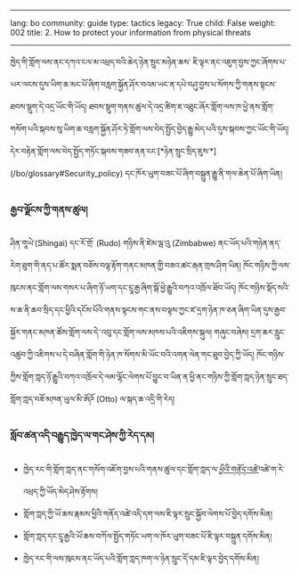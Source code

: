 

---

lang: bo
community: guide
type: tactics
legacy: True
child: False
weight: 002
title: 2. How to protect your information from physical threats

---

<p>ཁྱེད་གི་གློག་ལས་ནང་དཀའ་ངལ་མ་འཕྲད་བའི་ཆེད་ཉེན་སྲུང་མཉེན་ཆས་ ཇི་ལྟར་ནང་འཇུག་བྱས་ཀྱང་ཞོགས་པ་ཡར་ལངས་དུས་ཡིག་ཆ་མང་པོ་ཞིག་བརླག་སྐྱོན་ཤོར་བའམ་ཡང་ན་དཔེ་བཤུ་བྱས་པ་སོགས་ཀྱི་གནས་སྟངས་ཐབས་སྡུག་དེ་འདྲ་ཡོང་གི་ཡོད།  ཐབས་སྡུག་གནས་ཚུལ་དེ་འདྲ་ཚིག་ཇ་འཐུང་ཞོར་གློག་ལས་ཁ་ཕྱེ་ནས་གློག་གསོག་པའི་སྐབས་སུ་ཡིག་ཆ་བརླག་སྐྱོན་ཤོར་ཏེ་གློག་ལས་བེད་སྤྱོད་བྱེད་རྒྱུ་མེད་པའི་དུས་སྐབས་ཀྱང་ཡོང་གི་ཡོད། དེར་བརྟེན་གློག་ལས་བེད་སྤྱོད་གཏོང་སྐབས་གཟབ་ནན་ངང་[*ཉེན་སྲུང་སྲིད་ཇུས་*](/bo/glossary#Security_policy) དང་ཁོར་ཡུག་བཟང་པོ་ཞིག་བསྐྲུན་རྒྱུ་ནི་གལ་ཆེན་པོ་ཞིག་ཡིན།


### རྒྱབ་ལྗོངས་ཀྱི་གནས་ཚུལ། ###
<div class=background markdown=1>
ཤིན་གཱཡེ་(Shingai) དང་རོ་གྲོ་ (Rudo) གཉིས་ནི་ཛེམ་ལྦ་འུ (Zimbabwe) ནང་ཡོད་པའི་གཉེན་ནད་རེག་ཐུག་གི་ནད་པ་ཚོར་སྨན་བཅོས་བལྟ་རྟོག་གནང་མཁན་གྱི་བཟའ་ཚང་རྒན་གྲས་ཤིག་ཡིན། ཁོང་གཉིས་ཀྱི་ལས་ཁུངས་ནང་གློག་ལས་གསར་པ་ཞིག་ཉོ་ཡག་དང་དྲཱ་རྒྱ་ཞིག་སྒོ་ཕྱེ་རྒྱུའི་བཀའ་འཁྲོལ་ཐོབ་ཡོད། ཁོང་གཉིས་སྡོད་སའི་ས་ཆ་ནི་ཆབ་སྲིད་དང་ཕྱིའི་དངོས་པོའི་གནས་སྟངས་གང་ནས་བལྟས་ཀྱང་ཛ་དྲག་ཉེན་ཁ་ཅན་ཞིག་ཡིན་དུས་རྒྱབ་སྐྱོར་གནང་མཁན་ཚོས་གློག་ལས་དེ་་འབུ་དང་གློག་ལས་མཁས་པའི་འཇིགས་སྐུལ། གཞུང་བཞེས། དྲག་ཆར་རླུང་འཚུབ་ཀྱི་འཇིགས་པ་དེ་བཞིན་གློག་གི་ཉེན་ཁ་སོགས་མི་ཡོང་བའི་འགན་ལེན་གང་ཐུབ་བྱེད་ཀྱི་ཡོད། ཁོང་གཉིས་ཀྱིས་གློག་ཀླད་ཉོ་རྒྱུའི་བཀའ་འཁྲོལ་དེ་ལམ་ལྷོང་ལེགས་པོ་བྱུང་བ་ཡིན་ན་ཕྱི་ནང་གཉིས་ཀྱི་གློག་ཀླད་ཉེན་སྲུང་ཐད་གློག་ཀླད་བཟོ་མཁན་ཡུལ་མི་ཨོཌོ (Otto) ལ་སྐད་ཆ་འདྲི་གི་རེད།
</div>



### སློབ་ཚན་འདི་བརྒྱུད་ཁྱེད་ལ་གང་ཤེས་ཀྱི་རེད་དམ། ###

- ཁྱེད་རང་གི་གློག་ཀླད་ནང་གསོག་འཇོག་བྱས་པའི་གནས་ཚུལ་དང་གློག་ཀླད་ལ་[*ཕྱིའི་གནོད་འཚེ་*](/bo/glossary#Physical_threats)འཚེ་ག་རེ་འཕྲད་ཀྱི་ཡོད་མེད་ཤེས་རྟོགས།
- གློག་ཀླད་ཀྱི་ཡོ་ཆས་རྣམས་ཕྱིའི་གནོད་འཚེ་འདི་དག་ལས་ཇི་ལྟར་སྲུང་སྐྱོབ་ལེགས་པོ་བྱེད་དགོས་མིན།
- གློག་ཀླད་དང་དྲཱ་རྒྱའི་ཡོ་ཆས་བཀོལ་སྤྱོད་གཏོང་ཡག་ལ་ཁོར་ཡུག་བཟང་པོ་ཇི་ལྟར་བསྐྲུན་དགོས་མིན།
- ཁྱེད་རང་གི་ལས་ཁུངས་ནང་ཡོད་པའི་གློག་ཀླད་ཁག་ལ་ཉེན་སྲུང་དོ་དམ་ཇི་ལྟར་བྱེད་དགོས་མིན།

